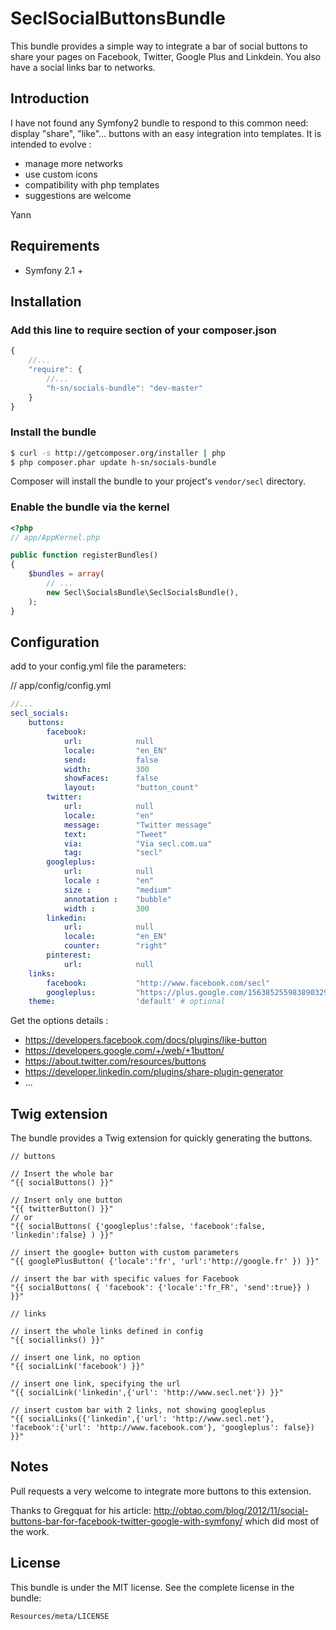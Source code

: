 SeclSocialButtonsBundle
=========================

This bundle provides a simple way to integrate a bar of social buttons to share your pages on Facebook, Twitter, Google Plus and Linkdein.
You also have a social links bar to networks.

## Introduction

I have not found any Symfony2 bundle to respond to this common need: display "share", "like"... buttons with an easy integration into templates.
It is intended to evolve :
- manage more networks 
- use custom icons
- compatibility with php templates
- suggestions are welcome

Yann

## Requirements

* Symfony 2.1 +

## Installation

### Add this line to require section of your composer.json

``` js
{
    //...
    "require": {
        //...
        "h-sn/socials-bundle": "dev-master"
    }
}
```

### Install the bundle

``` bash
$ curl -s http://getcomposer.org/installer | php
$ php composer.phar update h-sn/socials-bundle
```

Composer will install the bundle to your project's `vendor/secl` directory.

### Enable the bundle via the kernel

``` php
<?php
// app/AppKernel.php

public function registerBundles()
{
    $bundles = array(
        // ...
        new Secl\SocialsBundle\SeclSocialsBundle(),
    );
}
```

## Configuration

add to your config.yml file the parameters:

// app/config/config.yml

``` yaml
//...
secl_socials:
    buttons:
        facebook:
            url:            null
            locale:         "en_EN"
            send:           false
            width:          300
            showFaces:      false
            layout:         "button_count"
        twitter:
            url:            null
            locale:         "en"
            message:        "Twitter message"
            text:           "Tweet"
            via:            "Via secl.com.ua"
            tag:            "secl"
        googleplus:
            url:            null
            locale :        "en"
            size :          "medium"
            annotation :    "bubble"
            width :         300
        linkedin:            
            url:            null
            locale:         "en_EN"
            counter:        "right"
        pinterest:
            url:            null
    links: 
        facebook:           "http://www.facebook.com/secl"
        googleplus:         "https://plus.google.com/15638525598389032981"
    theme:                  'default' # optional
```

Get the options details : 
- https://developers.facebook.com/docs/plugins/like-button
- https://developers.google.com/+/web/+1button/
- https://about.twitter.com/resources/buttons
- https://developer.linkedin.com/plugins/share-plugin-generator
- ...



## Twig extension

The bundle provides a Twig extension for quickly generating the buttons.

``` twig
// buttons

// Insert the whole bar
"{{ socialButtons() }}"

// Insert only one button
"{{ twitterButton() }}"
// or
"{{ socialButtons( {'googleplus':false, 'facebook':false, 'linkedin':false} ) }}"

// insert the google+ button with custom parameters
"{{ googlePlusButton( {'locale':'fr', 'url':'http://google.fr' }) }}"

// insert the bar with specific values for Facebook
"{{ socialButtons( { 'facebook': {'locale':'fr_FR', 'send':true}} ) }}"

// links

// insert the whole links defined in config
"{{ sociallinks() }}"

// insert one link, no option
"{{ socialLink('facebook') }}"

// insert one link, specifying the url
"{{ socialLink('linkedin',{'url': 'http://www.secl.net'}) }}"

// insert custom bar with 2 links, not showing googleplus
"{{ socialLinks({'linkedin',{'url': 'http://www.secl.net'}, 'facebook':{'url': 'http://www.facebook.com'}, 'googleplus': false}) }}"
```
## Notes

Pull requests a very welcome to integrate more buttons to this extension.

Thanks to Gregquat for his article: http://obtao.com/blog/2012/11/social-buttons-bar-for-facebook-twitter-google-with-symfony/ which did most of the work.

## License

This bundle is under the MIT license. See the complete license in the bundle:

    Resources/meta/LICENSE
